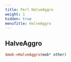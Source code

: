 ```yaml
---
title: Perl HalveAggro
weight: 1
hidden: true
menuTitle: HalveAggro
---
```

## HalveAggro
```perl
$mob->HalveAggro(mob* other)
```